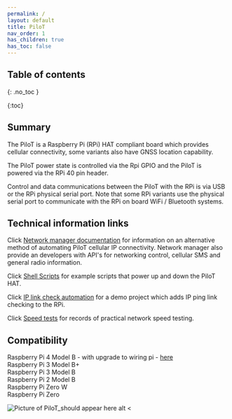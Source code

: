 ```yaml
---
permalink: /
layout: default
title: PiloT
nav_order: 1
has_children: true
has_toc: false
---
```


## Table of contents
{: .no_toc  }

{:toc}


## Summary

The PiloT is a Raspberry Pi \(RPi\) HAT compliant board which provides cellular
 connectivity, some variants also have GNSS location capability.

The PiloT power state is controlled via the Rpi GPIO and the PiloT is powered
 via the RPi 40 pin header.

Control and data communications between the PiloT with the RPi is via USB or
 the RPi physical serial port. Note that some RPi variants use the physical serial
 port to communicate with the RPi on board WiFi / Bluetooth systems. 

## Technical information links

Click [Network manager documentation](./docs/networkManagerDocs/networkManagerIndex) for
 information on an alternative method of automating PiloT cellular IP
  connectivity. Network manager also provide an developers with API's for 
  networking control, cellular SMS and general radio information.   
  
Click [Shell Scripts](./scripts_pilotControl/) for example scripts that
 power up and down the PiloT HAT.

Click [IP link check automation](./scripts_python_checkIp/) for a demo 
 project which adds IP ping link checking to the RPi.
 
Click [Speed tests](./speedtests/README.md) for records of practical
 network speed testing.

## Compatibility

Raspberry Pi 4 Model B  - with upgrade to wiring pi - [here](http://wiringpi.com/wiringpi-updated-to-2-52-for-the-raspberry-pi-4b/)  
Raspberry Pi 3 Model B+  
Raspberry Pi 3 Model B  
Raspberry Pi 2 Model B  
Raspberry Pi Zero W  
Raspberry Pi Zero  

  

![Picture of PiloT_should appear here alt <](./images/PilotPCA.png "PiloT")


